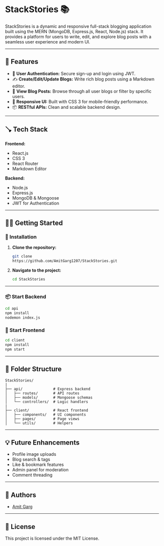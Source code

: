 # StackStories 📚

StackStories is a dynamic and responsive full-stack blogging application built using the MERN (MongoDB, Express.js, React, Node.js) stack. It provides a platform for users to write, edit, and explore blog posts with a seamless user experience and modern UI.

---

## 🚀 Features

- 🔐 **User Authentication:** Secure sign-up and login using JWT.
- ✍️ **Create/Edit/Update Blogs:** Write rich blog posts using a Markdown editor.
- 🗾️ **View Blog Posts:** Browse through all user blogs or filter by specific users.
- 🎨 **Responsive UI:** Built with CSS 3 for mobile-friendly performance.
- 📦 **RESTful APIs:** Clean and scalable backend design.

---

## 🪠 Tech Stack

**Frontend:**
- React.js
- CSS 3
- React Router
- Markdown Editor

**Backend:**
- Node.js
- Express.js
- MongoDB & Mongoose
- JWT for Authentication

---

## 🧑‍💻 Getting Started

### 🔧 Installation

1. **Clone the repository:**
   ```bash
   git clone
   https://github.com/AmitGarg1207/StackStories.git
   ```

2. **Navigate to the project:**
   ```bash
   cd StackStories
   ```

---

### 📦 Start Backend

```bash
cd api
npm install
nodemon index.js
```

### 🎨 Start Frontend

```bash
cd client
npm install
npm start
```

---

## 📁 Folder Structure

```
StackStories/
|
├── api/              # Express backend
│   ├── routes/       # API routes
│   ├── models/       # Mongoose schemas
│   └── controllers/  # Logic handlers
|
├── client/           # React frontend
│   ├── components/   # UI components
│   ├── pages/        # Page views
│   └── utils/        # Helpers
```

---

## 💡 Future Enhancements

- Profile image uploads
- Blog search & tags
- Like & bookmark features
- Admin panel for moderation
- Comment threading

---

## 🙌 Authors

- [Amit Garg](https://github.com/AmitGarg1207)

---

## 📜 License

This project is licensed under the MIT License.

